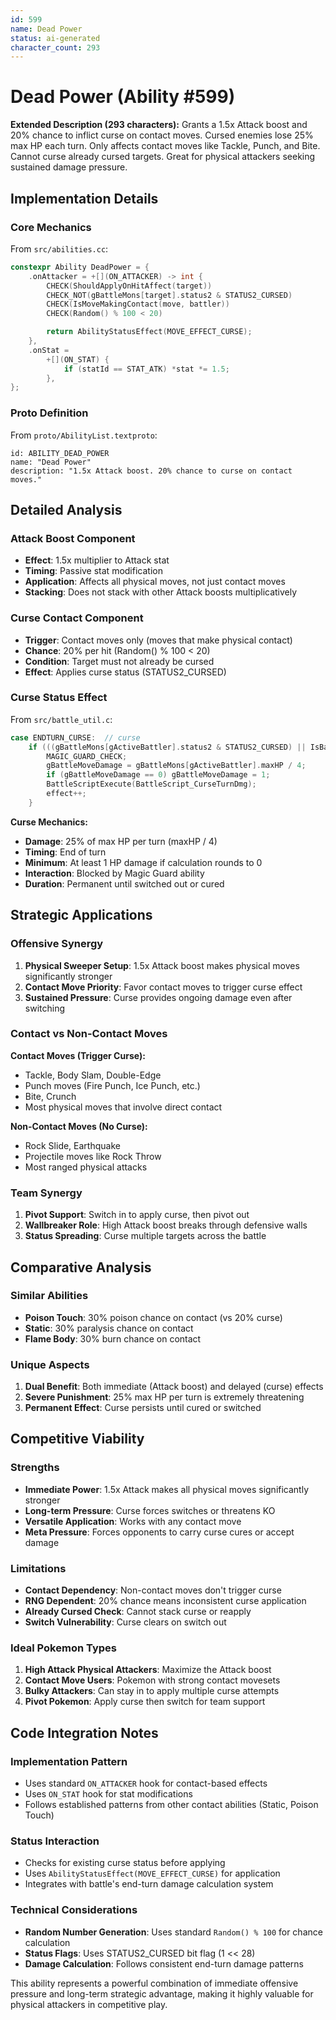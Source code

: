 ```yaml
---
id: 599
name: Dead Power
status: ai-generated
character_count: 293
---
```


# Dead Power (Ability #599)

**Extended Description (293 characters):**
Grants a 1.5x Attack boost and 20% chance to inflict curse on contact moves. Cursed enemies lose 25% max HP each turn. Only affects contact moves like Tackle, Punch, and Bite. Cannot curse already cursed targets. Great for physical attackers seeking sustained damage pressure.

## Implementation Details

### Core Mechanics
From `src/abilities.cc`:
```cpp
constexpr Ability DeadPower = {
    .onAttacker = +[](ON_ATTACKER) -> int {
        CHECK(ShouldApplyOnHitAffect(target))
        CHECK_NOT(gBattleMons[target].status2 & STATUS2_CURSED)
        CHECK(IsMoveMakingContact(move, battler))
        CHECK(Random() % 100 < 20)

        return AbilityStatusEffect(MOVE_EFFECT_CURSE);
    },
    .onStat =
        +[](ON_STAT) {
            if (statId == STAT_ATK) *stat *= 1.5;
        },
};
```

### Proto Definition
From `proto/AbilityList.textproto`:
```
id: ABILITY_DEAD_POWER
name: "Dead Power"
description: "1.5x Attack boost. 20% chance to curse on contact moves."
```

## Detailed Analysis

### Attack Boost Component
- **Effect**: 1.5x multiplier to Attack stat
- **Timing**: Passive stat modification
- **Application**: Affects all physical moves, not just contact moves
- **Stacking**: Does not stack with other Attack boosts multiplicatively

### Curse Contact Component
- **Trigger**: Contact moves only (moves that make physical contact)
- **Chance**: 20% per hit (Random() % 100 < 20)
- **Condition**: Target must not already be cursed
- **Effect**: Applies curse status (STATUS2_CURSED)

### Curse Status Effect
From `src/battle_util.c`:
```c
case ENDTURN_CURSE:  // curse
    if (((gBattleMons[gActiveBattler].status2 & STATUS2_CURSED) || IsBattlerCursed(gActiveBattler)) && gBattleMons[gActiveBattler].hp != 0) {
        MAGIC_GUARD_CHECK;
        gBattleMoveDamage = gBattleMons[gActiveBattler].maxHP / 4;
        if (gBattleMoveDamage == 0) gBattleMoveDamage = 1;
        BattleScriptExecute(BattleScript_CurseTurnDmg);
        effect++;
    }
```

**Curse Mechanics:**
- **Damage**: 25% of max HP per turn (maxHP / 4)
- **Timing**: End of turn
- **Minimum**: At least 1 HP damage if calculation rounds to 0
- **Interaction**: Blocked by Magic Guard ability
- **Duration**: Permanent until switched out or cured

## Strategic Applications

### Offensive Synergy
1. **Physical Sweeper Setup**: 1.5x Attack boost makes physical moves significantly stronger
2. **Contact Move Priority**: Favor contact moves to trigger curse effect
3. **Sustained Pressure**: Curse provides ongoing damage even after switching

### Contact vs Non-Contact Moves
**Contact Moves (Trigger Curse):**
- Tackle, Body Slam, Double-Edge
- Punch moves (Fire Punch, Ice Punch, etc.)
- Bite, Crunch
- Most physical moves that involve direct contact

**Non-Contact Moves (No Curse):**
- Rock Slide, Earthquake
- Projectile moves like Rock Throw
- Most ranged physical attacks

### Team Synergy
1. **Pivot Support**: Switch in to apply curse, then pivot out
2. **Wallbreaker Role**: High Attack boost breaks through defensive walls
3. **Status Spreading**: Curse multiple targets across the battle

## Comparative Analysis

### Similar Abilities
- **Poison Touch**: 30% poison chance on contact (vs 20% curse)
- **Static**: 30% paralysis chance on contact
- **Flame Body**: 30% burn chance on contact

### Unique Aspects
1. **Dual Benefit**: Both immediate (Attack boost) and delayed (curse) effects
2. **Severe Punishment**: 25% max HP per turn is extremely threatening
3. **Permanent Effect**: Curse persists until cured or switched

## Competitive Viability

### Strengths
- **Immediate Power**: 1.5x Attack makes all physical moves significantly stronger
- **Long-term Pressure**: Curse forces switches or threatens KO
- **Versatile Application**: Works with any contact move
- **Meta Pressure**: Forces opponents to carry curse cures or accept damage

### Limitations
- **Contact Dependency**: Non-contact moves don't trigger curse
- **RNG Dependent**: 20% chance means inconsistent curse application
- **Already Cursed Check**: Cannot stack curse or reapply
- **Switch Vulnerability**: Curse clears on switch out

### Ideal Pokemon Types
1. **High Attack Physical Attackers**: Maximize the Attack boost
2. **Contact Move Users**: Pokemon with strong contact movesets
3. **Bulky Attackers**: Can stay in to apply multiple curse attempts
4. **Pivot Pokemon**: Apply curse then switch for team support

## Code Integration Notes

### Implementation Pattern
- Uses standard `ON_ATTACKER` hook for contact-based effects
- Uses `ON_STAT` hook for stat modifications
- Follows established patterns from other contact abilities (Static, Poison Touch)

### Status Interaction
- Checks for existing curse status before applying
- Uses `AbilityStatusEffect(MOVE_EFFECT_CURSE)` for application
- Integrates with battle's end-turn damage calculation system

### Technical Considerations
- **Random Number Generation**: Uses standard `Random() % 100` for chance calculation
- **Status Flags**: Uses STATUS2_CURSED bit flag (1 << 28)
- **Damage Calculation**: Follows consistent end-turn damage patterns

This ability represents a powerful combination of immediate offensive pressure and long-term strategic advantage, making it highly valuable for physical attackers in competitive play.